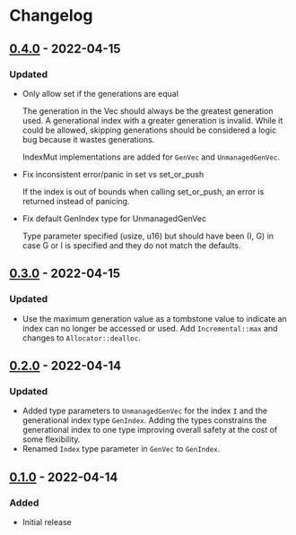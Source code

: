 # Changelog

## [0.4.0] - 2022-04-15

### Updated

- Only allow set if the generations are equal

  The generation in the Vec should always be the greatest generation
  used. A generational index with a greater generation is
  invalid. While it could be allowed, skipping generations should
  be considered a logic bug because it wastes generations.

  IndexMut implementations are added for `GenVec` and `UnmanagedGenVec`.

- Fix inconsistent error/panic in set vs set_or_push

  If the index is out of bounds when calling set_or_push,
  an error is returned instead of panicing.

- Fix default GenIndex type for UnmanagedGenVec

  Type parameter specified (usize, u16) but should have been (I, G)
  in case G or I is specified and they do not match the defaults.

## [0.3.0] - 2022-04-15

### Updated

- Use the maximum generation value as a tombstone value to indicate an index
  can no longer be accessed or used. Add `Incremental::max` and changes
  to `Allocator::dealloc`.

## [0.2.0] - 2022-04-14

### Updated

- Added type parameters to `UnmanagedGenVec` for the index `I` and the
  generational index type `GenIndex`. Adding the types constrains the
  generational index to one type improving overall safety at the cost
  of some flexibility.
- Renamed `Index` type parameter in `GenVec` to `GenIndex`.

## [0.1.0] - 2022-04-14

### Added

- Initial release

[Unreleased]: https://github.com/bluk/gen_value/compare/v0.4.0...HEAD
[0.4.0]: https://github.com/bluk/gen_value/releases/tag/v0.3.0...v0.4.0
[0.3.0]: https://github.com/bluk/gen_value/releases/tag/v0.2.0...v0.3.0
[0.2.0]: https://github.com/bluk/gen_value/releases/tag/v0.1.0...v0.2.0
[0.1.0]: https://github.com/bluk/gen_value/releases/tag/v0.1.0